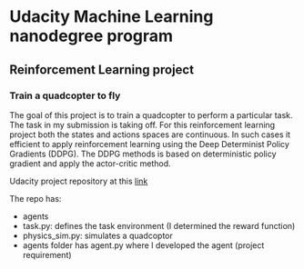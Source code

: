 # Udacity Machine Learning nanodegree program
## Reinforcement Learning project
### Train a quadcopter to fly

The goal of this project is to train a quadcopter to perform a particular task. The task in my submission is taking off.
For this reinforcement learning project both the states and actions spaces are continuous. In such cases it efficient to apply reinforcement learning using the Deep Determinist Policy Gradients (DDPG). The DDPG methods is based on deterministic policy gradient and apply the actor-critic method. 

Udacity project repository at this [link](https://github.com/udacity/RL-Quadcopter-2)

The repo has:

* agents 
* task.py: defines the task environment (I determined the reward function)
* physics_sim.py: simulates a quadcoptor
* agents folder has agent.py where I developed the agent (project requirement) 
